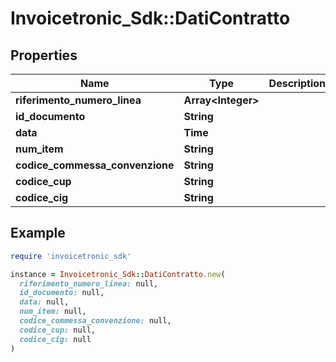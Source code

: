 # Invoicetronic_Sdk::DatiContratto

## Properties

| Name | Type | Description | Notes |
| ---- | ---- | ----------- | ----- |
| **riferimento_numero_linea** | **Array&lt;Integer&gt;** |  | [optional] |
| **id_documento** | **String** |  | [optional] |
| **data** | **Time** |  | [optional] |
| **num_item** | **String** |  | [optional] |
| **codice_commessa_convenzione** | **String** |  | [optional] |
| **codice_cup** | **String** |  | [optional] |
| **codice_cig** | **String** |  | [optional] |

## Example

```ruby
require 'invoicetronic_sdk'

instance = Invoicetronic_Sdk::DatiContratto.new(
  riferimento_numero_linea: null,
  id_documento: null,
  data: null,
  num_item: null,
  codice_commessa_convenzione: null,
  codice_cup: null,
  codice_cig: null
)
```


